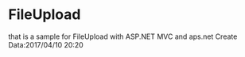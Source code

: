 # FileUpload
that is a sample for FileUpload with ASP.NET MVC and aps.net
Create Data:2017/04/10 20:20
